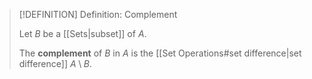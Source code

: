 >[!DEFINITION] Definition: Complement
>
>Let $B$ be a [[Sets|subset]] of $A$.
>
>The **complement** of $B$ in $A$ is the [[Set Operations#set difference|set difference]] $A \setminus B$.
>
